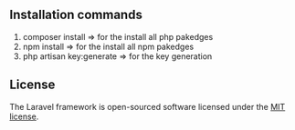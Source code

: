 ## Installation commands
1. composer install => for the install all  php pakedges
2. npm install => for the install all npm pakedges
3. php artisan key:generate => for the key generation

## License

The Laravel framework is open-sourced software licensed under the [MIT license](https://opensource.org/licenses/MIT).
